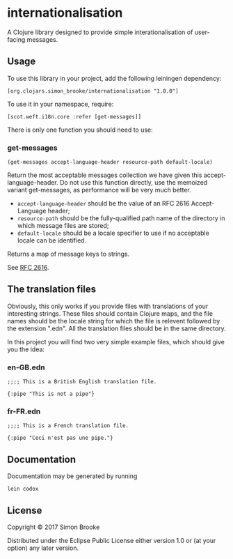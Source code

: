 # internationalisation

A Clojure library designed to provide simple interationalisation of user-facing messages.

## Usage

To use this library in your project, add the following leiningen dependency:

    [org.clojars.simon_brooke/internationalisation "1.0.0"]

To use it in your namespace, require:

    [scot.weft.i18n.core :refer [get-messages]]

There is only one function you should need to use:

### get-messages

    (get-messages accept-language-header resource-path default-locale)

Return the most acceptable messages collection we have given this accept-language-header. Do not use this function directly, use the memoized variant get-messages, as performance will be very much better.

* `accept-language-header` should be the value of an RFC 2616 Accept-Language header;
* `resource-path` should be the fully-qualified path name of the directory in which message files are stored;
* `default-locale` should be a locale specifier to use if no acceptable locale can be identified.

Returns a map of message keys to strings.

See [RFC 2616](https://www.ietf.org/rfc/rfc2616.txt).

## The translation files

Obviously, this only works if you provide files with translations of your interesting strings. These files should contain Clojure maps, and the file names should be the locale string for which the file is relevent followed by the extension ".edn". All the translation files should be in the same directory.

In this project you will find two very simple example files, which should give you the idea:

### en-GB.edn

```
;;;; This is a British English translation file.

{:pipe "This is not a pipe"}
```

### fr-FR.edn

```
;;;; This is a French translation file.

{:pipe "Ceci n'est pas une pipe."}
```

## Documentation

Documentation may be generated by running

    lein codox

## License

Copyright © 2017 Simon Brooke

Distributed under the Eclipse Public License either version 1.0 or (at
your option) any later version.
